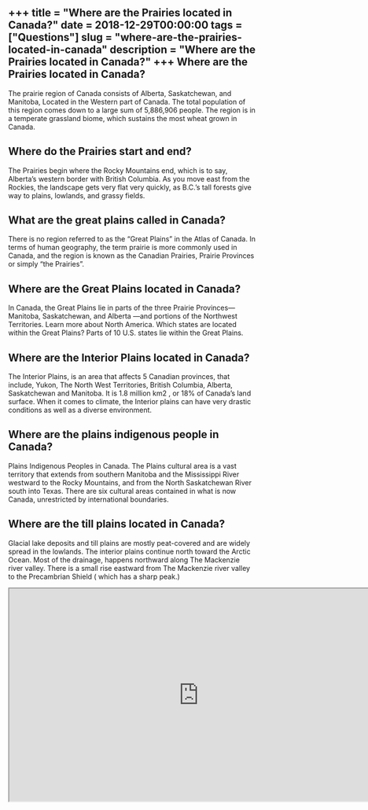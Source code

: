 +++
title = "Where are the Prairies located in Canada?"
date = 2018-12-29T00:00:00
tags = ["Questions"]
slug = "where-are-the-prairies-located-in-canada"
description = "Where are the Prairies located in Canada?"
+++
Where are the Prairies located in Canada?
-----------------------------------------

The prairie region of Canada consists of Alberta, Saskatchewan, and Manitoba, Located in the Western part of Canada. The total population of this region comes down to a large sum of 5,886,906 people. The region is in a temperate grassland biome, which sustains the most wheat grown in Canada.

Where do the Prairies start and end?
------------------------------------

The Prairies begin where the Rocky Mountains end, which is to say, Alberta’s western border with British Columbia. As you move east from the Rockies, the landscape gets very flat very quickly, as B.C.’s tall forests give way to plains, lowlands, and grassy fields.

What are the great plains called in Canada?
-------------------------------------------

There is no region referred to as the “Great Plains” in the Atlas of Canada. In terms of human geography, the term prairie is more commonly used in Canada, and the region is known as the Canadian Prairies, Prairie Provinces or simply “the Prairies”.

Where are the Great Plains located in Canada?
---------------------------------------------

In Canada, the Great Plains lie in parts of the three Prairie Provinces— Manitoba, Saskatchewan, and Alberta —and portions of the Northwest Territories. Learn more about North America. Which states are located within the Great Plains? Parts of 10 U.S. states lie within the Great Plains.

Where are the Interior Plains located in Canada?
------------------------------------------------

The Interior Plains, is an area that affects 5 Canadian provinces, that include, Yukon, The North West Territories, British Columbia, Alberta, Saskatchewan and Manitoba. It is 1.8 million km2 , or 18% of Canada’s land surface. When it comes to climate, the Interior plains can have very drastic conditions as well as a diverse environment.

Where are the plains indigenous people in Canada?
-------------------------------------------------

Plains Indigenous Peoples in Canada. The Plains cultural area is a vast territory that extends from southern Manitoba and the Mississippi River westward to the Rocky Mountains, and from the North Saskatchewan River south into Texas. There are six cultural areas contained in what is now Canada, unrestricted by international boundaries.

Where are the till plains located in Canada?
--------------------------------------------

Glacial lake deposits and till plains are mostly peat-covered and are widely spread in the lowlands. The interior plains continue north toward the Arctic Ocean. Most of the drainage, happens northward along The Mackenzie river valley. There is a small rise eastward from The Mackenzie river valley to the Precambrian Shield ( which has a sharp peak.)

<iframe allow="accelerometer; autoplay; clipboard-write; encrypted-media; gyroscope; picture-in-picture" allowfullscreen="" class="__youtube_prefs__  epyt-is-override  no-lazyload" data-no-lazy="1" data-origheight="433" data-origwidth="770" data-skipgform_ajax_framebjll="" height="433" id="_ytid_33046" loading="lazy" src="https://www.youtube.com/embed/NV40gA1yNpI?enablejsapi=1&autoplay=0&cc_load_policy=0&cc_lang_pref=&iv_load_policy=1&loop=0&modestbranding=0&rel=1&fs=1&playsinline=0&autohide=2&theme=dark&color=red&controls=1&" title="YouTube player" width="770"></iframe>